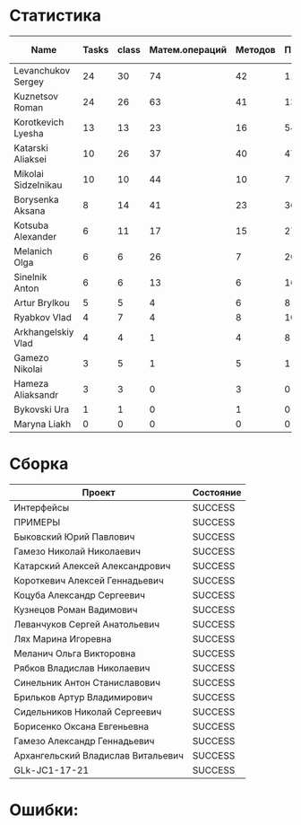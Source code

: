 # Статистика

| Name | Tasks | class | Матем.операций | Методов | Присваиваний | анон.класов | внутр.класов | констант | логирование | лямбды | переменных | перхватов исключений | приват. методов | приват. полей | сравнений | циклов |
| --- | --- | --- | --- | --- | --- | --- | --- | --- | --- | --- | --- | --- | --- | --- | --- | --- |
| Levanchukov Sergey | 24 | 30 | 74 | 42 | 112 | 0 | 1 | 0 | 0 | 0 | 90 | 0 | 7 | 2 | 18 | 24 |
| Kuznetsov Roman | 24 | 26 | 63 | 41 | 133 | 0 | 0 | 0 | 0 | 0 | 97 | 0 | 6 | 4 | 8 | 29 |
| Korotkevich Lyesha | 13 | 13 | 23 | 16 | 54 | 0 | 0 | 0 | 0 | 0 | 42 | 0 | 0 | 0 | 6 | 1 |
| Katarski Aliaksei | 10 | 26 | 37 | 40 | 47 | 0 | 0 | 0 | 0 | 0 | 44 | 0 | 12 | 8 | 12 | 13 |
| Mikolai Sidzelnikau | 10 | 10 | 44 | 10 | 71 | 0 | 0 | 0 | 0 | 0 | 48 | 0 | 0 | 0 | 2 | 3 |
| Borysenka Aksana | 8 | 14 | 41 | 23 | 36 | 0 | 0 | 0 | 0 | 0 | 35 | 0 | 8 | 2 | 14 | 6 |
| Kotsuba Alexander | 6 | 11 | 17 | 15 | 27 | 0 | 0 | 0 | 0 | 0 | 27 | 0 | 3 | 2 | 6 | 5 |
| Melanich Olga | 6 | 6 | 26 | 7 | 20 | 0 | 0 | 0 | 0 | 0 | 20 | 0 | 0 | 0 | 0 | 0 |
| Sinelnik Anton | 6 | 6 | 13 | 6 | 16 | 0 | 0 | 0 | 0 | 0 | 16 | 0 | 0 | 0 | 0 | 0 |
| Artur Brylkou | 5 | 5 | 4 | 6 | 8 | 0 | 0 | 0 | 0 | 0 | 8 | 0 | 0 | 0 | 0 | 0 |
| Ryabkov Vlad | 4 | 7 | 4 | 8 | 10 | 0 | 0 | 0 | 0 | 0 | 10 | 0 | 1 | 0 | 1 | 2 |
| Arkhangelskiy Vlad | 4 | 4 | 1 | 4 | 8 | 0 | 0 | 0 | 0 | 0 | 8 | 0 | 0 | 0 | 0 | 0 |
| Gamezo Nikolai | 3 | 5 | 1 | 5 | 1 | 0 | 0 | 0 | 0 | 0 | 1 | 0 | 0 | 0 | 0 | 1 |
| Hameza Aliaksandr | 3 | 3 | 0 | 3 | 0 | 0 | 0 | 0 | 0 | 0 | 0 | 0 | 0 | 0 | 0 | 0 |
| Bykovski Ura | 1 | 1 | 0 | 1 | 0 | 0 | 0 | 0 | 0 | 0 | 0 | 0 | 0 | 0 | 0 | 0 |
| Maryna Liakh | 0 | 0 | 0 | 0 | 0 | 0 | 0 | 0 | 0 | 0 | 0 | 0 | 0 | 0 | 0 | 0 |


# Сборка

| Проект | Состояние |
| --- | --- |
| Интерфейсы  | SUCCESS |
| ПРИМЕРЫ  | SUCCESS |
| Быковский Юрий Павлович  | SUCCESS |
| Гамезо Николай Николаевич  | SUCCESS |
| Катарский Алексей Александрович  | SUCCESS |
| Короткевич Алексей Геннадьевич  | SUCCESS |
| Коцуба Александр Сергеевич  | SUCCESS |
| Кузнецов Роман Вадимович  | SUCCESS |
| Леванчуков Сергей Анатольевич  | SUCCESS |
| Лях Марина Игоревна  | SUCCESS |
| Меланич Ольга Викторовна  | SUCCESS |
| Рябков Владислав Николаевич  | SUCCESS |
| Синельник Антон Станиславович  | SUCCESS |
| Брильков Артур Владимирович  | SUCCESS |
| Сидельников Николай Сергеевич  | SUCCESS |
| Борисенко Оксана Евгеньевна  | SUCCESS |
| Гамезо Александр Геннадьевич  | SUCCESS |
| Архангельский Владислав Витальевич  | SUCCESS |
| GLk-JC1-17-21  | SUCCESS |


# Ошибки:

